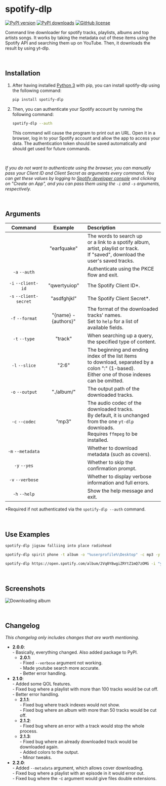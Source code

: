 # spotify-dlp
[![PyPI version](https://img.shields.io/pypi/v/spotify-dlp)](https://pypi.org/project/spotify-dlp/)
[![PyPI downloads](https://img.shields.io/pypi/dm/spotify-dlp)](https://pypi.org/project/spotify-dlp/)
[![GitHub license](https://img.shields.io/github/license/zWolfrost/spotify-dlp)](LICENSE)

Command line downloader for spotify tracks, playlists, albums and top artists songs.
It works by taking the metadata out of these items using the Spotify API and searching them up on YouTube.
Then, it downloads the result by using yt-dlp.


&nbsp;
## Installation
1. After having installed [Python 3](https://www.python.org/downloads/) with pip, you can install spotify-dlp using the following command:
	```bash
	pip install spotify-dlp
	```

2. Then, you can authenticate your Spotify account by running the following command:
	```bash
	spotify-dlp --auth
	```
	This command will cause the program to print out an URL. Open it in a browser, log in to your Spotify account and allow the app to access your data. The authentication token should be saved automatically and should get used for future commands.

&nbsp;

*If you do not want to authenticate using the browser, you can manually pass your Client ID and Client Secret as arguments every command. You can get these values by logging to [Spotify developer console](https://developer.spotify.com/dashboard) and clicking on "Create an App", and you can pass them using the `-i` and `-s` arguments, respectively.*

&nbsp;
## Arguments
| Command                | Example              | Description
|:-:                     |:-:                   |:-
|                        | "earfquake"          | The words to search up<br>or a link to a spotify album, artist, playlist or track.<br>If \"saved\", download the user's saved tracks.
| `-a` `--auth`          |                      | Authenticate using the PKCE flow and exit.
| `-i` `--client-id`     | "qwertyuiop"         | The Spotify Client ID*.
| `-s` `--client-secret` | "asdfghjkl"          | The Spotify Client Secret*.
| `-f` `--format`        | "{name} - {authors}" | The format of the downloaded tracks' names.<br>Set to `help` for a list of available fields.
| `-t` `--type`          | "track"              | When searching up a query,<br>the specified type of content.
| `-l` `--slice`         | "2:6"                | The beginning and ending index of the list items<br>to download, separated by a colon ":" (1-based).<br>Either one of those indexes can be omitted.
| `-o` `--output`        | "./album/"           | The output path of the downloaded tracks.
| `-c` `--codec`         | "mp3"                | The audio codec of the downloaded tracks.<br>By default, it is unchanged from the one `yt-dlp` downloads.<br>Requires `ffmpeg` to be installed.
| `-m` `--metadata`      |                      | Whether to download metadata (such as covers).
| `-y` `--yes`           |                      | Whether to skip the confirmation prompt.
| `-v` `--verbose`       |                      | Whether to display verbose information and full errors.
| `-h` `--help`          |                      | Show the help message and exit.

*Required if not authenticated via the `spotify-dlp --auth` command.


&nbsp;
## Use Examples
```sh
spotify-dlp jigsaw falliing into place radiohead
```
```sh
spotify-dlp spirit phone -t album -o "%userprofile%\Desktop" -c mp3 -y
```
```sh
spotify-dlp https://open.spotify.com/album/2Vq0Y8wgiZRYtZ1mQ7zOMG -i "your_client_id" -s "your_client_secret"
```


&nbsp;
## Screenshots
![Downloading album](https://i.imgur.com/t5N1Og3.png)


&nbsp;
## Changelog
*This changelog only includes changes that are worth mentioning.*

- **2.0.0**:
<br>- Basically, everything changed. Also added package to PyPI.
	- **2.0.1**:
	<br>- Fixed `--verbose` argument not working.
	<br>- Made youtube search more accurate.
	<br>- Better error handling.
- **2.1.0**:
<br>- Added some QOL features.
<br>- Fixed bug where a playlist with more than 100 tracks would be cut off.
<br>- Better error handling.
	- **2.1.1**:
	<br>- Fixed bug where track indexes would not show.
	<br>- Fixed bug where an album with more than 50 tracks would be cut off.
	- **2.1.2**:
	<br>- Fixed bug where an error with a track would stop the whole process.
	- **2.1.3**:
	<br>- Fixed bug where an already downloaded track would be downloaded again.
	<br>- Added colors to the output.
	<br>- Minor tweaks.
- **2.2.0**:
	<br>- Added `--metadata` argument, which allows cover downloading.
	<br>- Fixed bug where a playlist with an episode in it would error out.
	<br>- Fixed bug where the -c argument would give files double extensions.